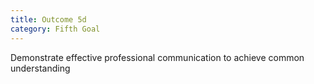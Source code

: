 ```yaml
---
title: Outcome 5d
category: Fifth Goal
---
```

Demonstrate effective professional communication to achieve common understanding

